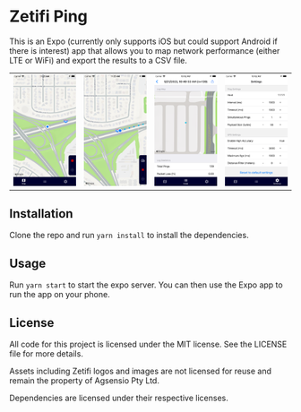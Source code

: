 # Zetifi Ping

This is an Expo (currently only supports iOS but could support Android if there is interest) app that allows you to map network performance (either LTE or WiFi) and export the results to a CSV file.

<table>
  <tr>
    <td><img src="screenshots/not-recording-screen.png"></td>
    <td><img src="screenshots/actively-recording-screen.png"></td>
    <td><img src="screenshots/log-screen.png"></td>
    <td><img src="screenshots/settings-screen.png"></td>
  </tr>
</table>

## Installation

Clone the repo and run `yarn install` to install the dependencies.

## Usage

Run `yarn start` to start the expo server. You can then use the Expo app to run the app on your phone.

## License

All code for this project is licensed under the MIT license. See the LICENSE file for more details.

Assets including Zetifi logos and images are not licensed for reuse and remain the property of Agsensio Pty Ltd.

Dependencies are licensed under their respective licenses.

